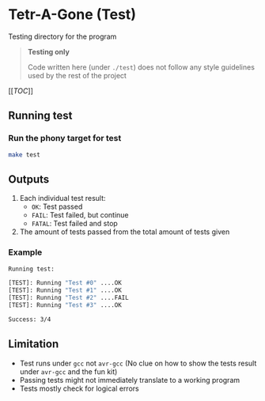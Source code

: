 # Tetr-A-Gone (Test)

Testing directory for the program

> **Testing only**
>
> Code written here (under `./test`) does not follow any style guidelines used by the rest of the project


[[_TOC_]]

## Running test

### Run the phony target for test
```sh
make test
```

## Outputs

1. Each individual test result:
    - `OK`: Test passed
    - `FAIL`: Test failed, but continue
    - `FATAL`: Test failed and stop
2. The amount of tests passed from the total amount of tests given

### Example

```sh
Running test:

[TEST]: Running "Test #0" ....OK
[TEST]: Running "Test #1" ....OK
[TEST]: Running "Test #2" ....FAIL
[TEST]: Running "Test #3" ....OK

Success: 3/4
```

## Limitation

- Test runs under `gcc` not `avr-gcc` (No clue on how to show the tests result under `avr-gcc` and the fun kit)
- Passing tests might not immediately translate to a working program
- Tests mostly check for logical errors 
